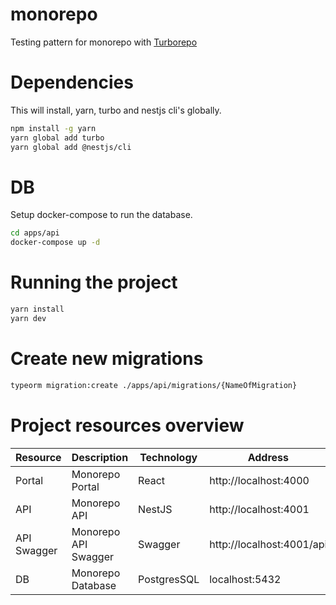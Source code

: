 # monorepo
Testing pattern for monorepo with [Turborepo](https://turborepo.com/docs)

# Dependencies

This will install, yarn, turbo and nestjs cli's globally.
```bash
npm install -g yarn
yarn global add turbo
yarn global add @nestjs/cli
```

# DB

Setup docker-compose to run the database.
```bash
cd apps/api
docker-compose up -d
```

# Running the project
```bash
yarn install
yarn dev
```

# Create new migrations
```bash
typeorm migration:create ./apps/api/migrations/{NameOfMigration}
```


# Project resources overview

| Resource    | Description          | Technology  | Address                   |
|-------------|----------------------|-------------|---------------------------|
| Portal      | Monorepo Portal      | React       | http://localhost:4000     |
| API         | Monorepo API         | NestJS      | http://localhost:4001     |
| API Swagger | Monorepo API Swagger | Swagger     | http://localhost:4001/api |
| DB          | Monorepo Database    | PostgresSQL | localhost:5432            |